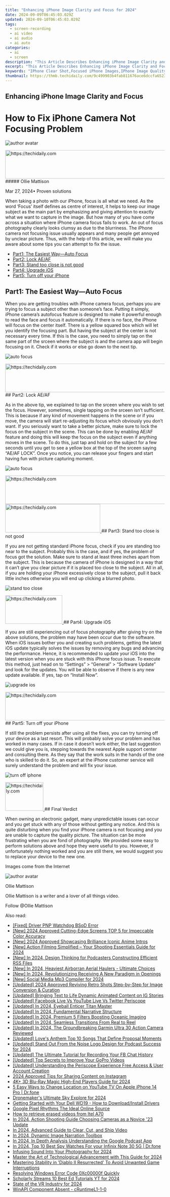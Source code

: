 ```yaml
---
title: "Enhancing iPhone Image Clarity and Focus for 2024"
date: 2024-09-09T06:45:03.029Z
updated: 2024-09-10T06:45:03.029Z
tags: 
  - screen-recording
  - ai video
  - ai audio
  - ai auto
categories: 
  - ai
  - screen
description: "This Article Describes Enhancing iPhone Image Clarity and Focus for 2024"
excerpt: "This Article Describes Enhancing iPhone Image Clarity and Focus for 2024"
keywords: "IPhone Clear Shot,Focused iPhone Images,IPhone Image Quality,Enhanced iPhone Pics,IPhone Clear Focus,Better iPhone Photos,IPhone Clarity Boost"
thumbnail: https://thmb.techidaily.com/9c499903b4fab811676ace6dccfa6523d6366f829a8f8e74e35020e8fb091823.jpg
---
```


## Enhancing iPhone Image Clarity and Focus

# How to Fix iPhone Camera Not Focusing Problem

![author avatar](https://images.wondershare.com/filmora/article-images/ollie-mattison.jpg)

<!-- affiliate ads begin -->
<a href="https://ephamedtechinc.pxf.io/c/5597632/2136615/26400" target="_top" id="2136615">
  <img src="//a.impactradius-go.com/display-ad/26400-2136615" border="0" alt="https://techidaily.com" width="728" height="90"/>
</a>
<img height="0" width="0" src="https://ephamedtechinc.pxf.io/i/5597632/2136615/26400" style="position:absolute;visibility:hidden;" border="0" />
<!-- affiliate ads end -->
##### Ollie Mattison

 Mar 27, 2024• Proven solutions

 When taking a photo with our iPhone, focus is all what we need. As the word ‘Focus’ itself defines as centre of interest, it helps to keep our image subject as the main part by emphasizing and giving attention to exactly what we want to capture in the image. But how many of you have come across a situation where iPhone camera focus fails to work. An out of focus photography clearly looks clumsy as due to the blurriness. The iPhone camera not focusing issue usually appears and many people get annoyed by unclear picture. Thus, with the help of this article, we will make you aware about some tips you can attempt to fix the issue.

* [Part1: The Easiest Way—Auto Focus](#part1)
* [Part2: Lock AE/AF](#part2)
* [Part3: Stand too close is not good](#part3)
* [Part4: Upgrade iOS](#part4)
* [Part5: Turn off your iPhone](#part5)

## Part1: The Easiest Way—Auto Focus

 When you are getting troubles with iPhone camera focus, perhaps you are trying to focus a subject other than someone’s face. Putting it simply, iPhone camera’s autofocus feature is designed to make it powerful enough to read the face and focus it automatically. If there is no face, the iPhone will focus on the center itself. There is a yellow squared box which will let you identify the focusing part. But having the subject at the center is not necessary every time. If this is the case, you need to simply tap on the same part of the srceen where the subject is and the camera app will begin focusing on it. Check if it works or else go down to the next tip.

![auto focus](https://images.wondershare.com/filmora/auto-focus.jpg)

<!-- affiliate ads begin -->
<a href="https://aligracehair.sjv.io/c/5597632/2115951/19272" target="_top" id="2115951">
  <img src="//a.impactradius-go.com/display-ad/19272-2115951" border="0" alt="https://techidaily.com" width="728" height="90"/>
</a>
<img height="0" width="0" src="https://aligracehair.sjv.io/i/5597632/2115951/19272" style="position:absolute;visibility:hidden;" border="0" />
<!-- affiliate ads end -->
## Part2: Lock AE/AF

 As in the above tip, we explained to tap on the srceen where you wish to set the focus. However, sometimes, single tapping on the srceen isn’t sufficient. This is because if any kind of movement happens in the scene or if you move, the camera will start re-adjusting its focus which obviously you don’t want. If you seriously want to take a better picture, make sure to lock the focus on the subject in the scene. This can be done by enabling AE/AF feature and doing this will keep the focus on the subject even if anything moves in the scene. To do this, just tap and hold on the subject for a few seconds until you get to see a yellow box at the top of the srceen saying “AE/AF LOCK”. Once you notice, you can release your fingers and start having fun with picture capturing moment.

![auto focus](https://images.wondershare.com/filmora/ae-lock.jpg)

<!-- affiliate ads begin -->
<a href="https://ephamedtechinc.pxf.io/c/5597632/2136618/26400" target="_top" id="2136618">
  <img src="//a.impactradius-go.com/display-ad/26400-2136618" border="0" alt="https://techidaily.com" width="728" height="90"/>
</a>
<img height="0" width="0" src="https://ephamedtechinc.pxf.io/i/5597632/2136618/26400" style="position:absolute;visibility:hidden;" border="0" />
<!-- affiliate ads end -->
<!-- affiliate ads begin -->
<a href="https://25home.pxf.io/c/5597632/2123476/16836" target="_top" id="2123476">
  <img src="//a.impactradius-go.com/display-ad/16836-2123476" border="0" alt="https://techidaily.com" width="300" height="90"/>
</a>
<img height="0" width="0" src="https://25home.pxf.io/i/5597632/2123476/16836" style="position:absolute;visibility:hidden;" border="0" />
<!-- affiliate ads end -->
## Part3: Stand too close is not good

 If you are not getting standard iPhone focus, check if you are standing too near to the subject. Probably this is the case, and if yes, the problem of focus got the solution. Make sure to stand at least three inches apart from the subject. This is because the camera of iPhone is designed in a way that it can’t give you clear picture if it is placed too close to the subject. All in all, if you are holding your iPhone excessively close to the subject, pull it back little inches otherwise you will end up clicking a blurred photo.

![stand too close](https://images.wondershare.com/filmora/close.jpg)

<!-- affiliate ads begin -->
<a href="https://aligracehair.sjv.io/c/5597632/2115929/19272" target="_top" id="2115929">
  <img src="//a.impactradius-go.com/display-ad/19272-2115929" border="0" alt="https://techidaily.com" width="180" height="90"/>
</a>
<img height="0" width="0" src="https://aligracehair.sjv.io/i/5597632/2115929/19272" style="position:absolute;visibility:hidden;" border="0" />
<!-- affiliate ads end -->
## Part4: Upgrade iOS

 If you are still experiencing out of focus photography after giving try on the above solutions, the problem may have been occur due to the software. When iOS issues bother you and creating such problems, getting the latest iOS update typically solves the issues by removing any bugs and advancing the performance. Hence, it is recommended to update your iOS into the latest version when you are stuck with this iPhone focus issue. To execute this method, just head on to “Settings” > “General” > “Software Update” and look for the updates. You will be able to observe if there is any new update available. If yes, tap on “Install Now”.

![upgrade ios](https://images.wondershare.com/filmora/upgrade-ios.jpg)

<!-- affiliate ads begin -->
<a href="https://ephamedtechinc.pxf.io/c/5597632/2136624/26400" target="_top" id="2136624">
  <img src="//a.impactradius-go.com/display-ad/26400-2136624" border="0" alt="https://techidaily.com" width="728" height="90"/>
</a>
<img height="0" width="0" src="https://ephamedtechinc.pxf.io/i/5597632/2136624/26400" style="position:absolute;visibility:hidden;" border="0" />
<!-- affiliate ads end -->
## Part5: Turn off your iPhone

 If still the problem persists after using all the fixes, you can try turning off your device as a last resort. This will probably solve your problem and has worked in many cases. If in case it doesn’t work either, the last suggestion we could give you is, stepping towards the nearest Apple support center and consulting there. As they say that the work suits in the hands of the one who is skilled to do it. So, an expert at the iPhone customer service will surely understand the problem and will fix your issue.

![turn off iphone](https://images.wondershare.com/filmora/turn-off-iphone-ios.jpg)

<!-- affiliate ads begin -->
<a href="https://aligracehair.sjv.io/c/5597632/2115940/19272" target="_top" id="2115940">
  <img src="//a.impactradius-go.com/display-ad/19272-2115940" border="0" alt="https://techidaily.com" width="120" height="90"/>
</a>
<img height="0" width="0" src="https://aligracehair.sjv.io/i/5597632/2115940/19272" style="position:absolute;visibility:hidden;" border="0" />
<!-- affiliate ads end -->
## Final Verdict

 When owning an electronic gadget, many unpredictable issues can occur and you get stuck with any of those without getting any notice. And this is quite disturbing when you find your iPhone camera is not focusing and you are unable to capture the quality picture. The situation can be more frustrating when you are fond of photography. We provided some easy to perform solutions above and hope they were useful to you. However, if unfortunately nothing worked and you are still there, we would suggest you to replace your device to the new one.

 Images come from the Internet

![author avatar](https://images.wondershare.com/filmora/article-images/ollie-mattison.jpg)

Ollie Mattison

Ollie Mattison is a writer and a lover of all things video.

Follow @Ollie Mattison


<ins class="adsbygoogle"
     style="display:block"
     data-ad-format="autorelaxed"
     data-ad-client="ca-pub-7571918770474297"
     data-ad-slot="1223367746"></ins>



<ins class="adsbygoogle"
     style="display:block"
     data-ad-client="ca-pub-7571918770474297"
     data-ad-slot="8358498916"
     data-ad-format="auto"
     data-full-width-responsive="true"></ins>


<span class="atpl-alsoreadstyle">Also read:</span>
<div><ul>
<li><a href="https://blue-screen-error.techidaily.com/fixed-driver-pnp-watchdog-bsod-error/"><u>[Fixed] Driver PNP Watchdog BSoD Error</u></a></li>
<li><a href="https://article-files.techidaily.com/new-2024-approved-cutting-edge-screens-top-5-for-impeccable-color-accuracy/"><u>[New] 2024 Approved Cutting-Edge Screens TOP 5 for Impeccable Color Accuracy</u></a></li>
<li><a href="https://article-files.techidaily.com/new-2024-approved-showcasing-brilliance-iconic-anime-intros/"><u>[New] 2024 Approved Showcasing Brilliance Iconic Anime Intros</u></a></li>
<li><a href="https://article-files.techidaily.com/new-action-filming-simplified-your-shooting-essentials-guide-for-2024/"><u>[New] Action Filming Simplified – Your Shooting Essentials Guide for 2024</u></a></li>
<li><a href="https://article-files.techidaily.com/new-in-2024-design-thinking-for-podcasters-constructing-efficient-rss-files/"><u>[New] In 2024, Design Thinking for Podcasters Constructing Efficient RSS Files</u></a></li>
<li><a href="https://article-files.techidaily.com/new-in-2024-heaviest-airborran-aerial-haulers-ultimate-choices/"><u>[New] In 2024, Heaviest Airborran Aerial Haulers - Ultimate Choices</u></a></li>
<li><a href="https://article-files.techidaily.com/new-in-2024-revolutionizing-receiving-a-new-paradigm-in-openings/"><u>[New] In 2024, Revolutionizing Receiving A New Paradigm in Openings</u></a></li>
<li><a href="https://facebook-video-recording.techidaily.com/new-social-media-mp3-compiler-for-2024/"><u>[New] Social Media Mp3 Compiler for 2024</u></a></li>
<li><a href="https://article-files.techidaily.com/updated-2024-approved-reviving-retro-shots-step-by-step-for-image-conversion-and-curation/"><u>[Updated] 2024 Approved Reviving Retro Shots Step-by-Step for Image Conversion & Curation</u></a></li>
<li><a href="https://extra-information.techidaily.com/updated-bringing-text-to-life-dynamic-animated-content-on-ig-stories/"><u>[Updated] Bringing Text to Life Dynamic Animated Content on IG Stories</u></a></li>
<li><a href="https://facebook-record-videos.techidaily.com/updated-facebook-live-vs-youtube-live-vs-twitter-periscope/"><u>[Updated] Facebook Live Vs YouTube Live Vs Twitter Periscope</u></a></li>
<li><a href="https://article-files.techidaily.com/updated-in-2024-eyeball-enticer-titan-master/"><u>[Updated] In 2024, Eyeball Enticer Titan Master</u></a></li>
<li><a href="https://article-files.techidaily.com/updated-in-2024-fundamental-narrative-structure/"><u>[Updated] In 2024, Fundamental Narrative Structure</u></a></li>
<li><a href="https://article-files.techidaily.com/updated-in-2024-premium-5-filters-boosting-oceanic-imaging/"><u>[Updated] In 2024, Premium 5 Filters Boosting Oceanic Imaging</u></a></li>
<li><a href="https://desktop-recording.techidaily.com/updated-in-2024-seamless-transitions-from-real-to-reel/"><u>[Updated] In 2024, Seamless Transitions From Real to Reel</u></a></li>
<li><a href="https://article-files.techidaily.com/updated-in-2024-the-groundbreaking-garmin-ultra-30-action-camera-reviewed/"><u>[Updated] In 2024, The Groundbreaking Garmin Ultra 30 Action Camera Reviewed</u></a></li>
<li><a href="https://article-files.techidaily.com/updated-loves-anthem-top-10-songs-that-define-proposal-moments/"><u>[Updated] Love's Anthem Top 10 Songs That Define Proposal Moments</u></a></li>
<li><a href="https://article-files.techidaily.com/updated-stand-out-from-the-noise-logo-design-for-podcast-success-for-2024/"><u>[Updated] Stand Out From the Noise Logo Design for Podcast Success for 2024</u></a></li>
<li><a href="https://screen-capture.techidaily.com/updated-the-ultimate-tutorial-for-recording-your-fb-chat-history/"><u>[Updated] The Ultimate Tutorial for Recording Your FB Chat History</u></a></li>
<li><a href="https://article-files.techidaily.com/updated-top-secrets-to-improve-your-gopro-videos/"><u>[Updated] Top Secrets to Improve Your GoPro Videos</u></a></li>
<li><a href="https://some-guidance.techidaily.com/updated-understanding-the-periscope-experience-free-access-and-user-account-creation/"><u>[Updated] Understanding the Periscope Experience Free Access & User Account Creation</u></a></li>
<li><a href="https://instagram-video-files.techidaily.com/2024-approved-tips-for-sharing-content-on-instagram/"><u>2024 Approved Tips for Sharing Content on Instagram</u></a></li>
<li><a href="https://extra-resources.techidaily.com/4kplus-3d-blu-ray-magic-high-end-players-guide-for-2024/"><u>4K+ 3D Blu-Ray Magic High-End Players Guide for 2024</u></a></li>
<li><a href="https://location-fake.techidaily.com/5-easy-ways-to-change-location-on-youtube-tv-on-apple-iphone-14-pro-drfone-by-drfone-virtual-ios/"><u>5 Easy Ways to Change Location on YouTube TV On Apple iPhone 14 Pro | Dr.fone</u></a></li>
<li><a href="https://article-files.techidaily.com/dronemakers-ultimate-sky-explore-for-2024/"><u>Dronemaker's Ultimate Sky Explore for 2024</u></a></li>
<li><a href="https://win-amazing.techidaily.com/getting-started-with-your-dell-wd19-how-to-downloadinstall-drivers/"><u>Getting Started with Your Dell WD19 - How to Download/Install Drivers</u></a></li>
<li><a href="https://article-files.techidaily.com/google-pixel-rhythms-the-ideal-online-source/"><u>Google Pixel Rhythms The Ideal Online Source</u></a></li>
<li><a href="https://blog-min.techidaily.com/how-to-retrieve-erased-videos-from-itel-a70-by-fonelab-android-recover-video/"><u>How to retrieve erased videos from Itel A70</u></a></li>
<li><a href="https://article-files.techidaily.com/in-2024-action-shooting-guide-choosing-cameras-as-a-novice-23-update/"><u>In 2024, Action Shooting Guide Choosing Cameras as a Novice '23 Update</u></a></li>
<li><a href="https://screen-mirroring-recording.techidaily.com/in-2024-advanced-guide-to-clear-cut-and-ship-video/"><u>In 2024, Advanced Guide to Clear, Cut, and Ship Video</u></a></li>
<li><a href="https://article-files.techidaily.com/in-2024-dynamic-image-narration-toolbox/"><u>In 2024, Dynamic Image Narration Toolbox</u></a></li>
<li><a href="https://article-files.techidaily.com/in-2024-in-depth-analysis-understanding-the-google-podcast-app/"><u>In 2024, In Depth Analysis Understanding the Google Podcast App</u></a></li>
<li><a href="https://android-location-track.techidaily.com/in-2024-top-10-best-spy-watches-for-your-infinix-note-30-5g-drfone-by-drfone-virtual-android/"><u>In 2024, Top 10 Best Spy Watches For your Infinix Note 30 5G | Dr.fone</u></a></li>
<li><a href="https://article-files.techidaily.com/infusing-sound-into-your-photography-for-2024/"><u>Infusing Sound Into Your Photography for 2024</u></a></li>
<li><a href="https://extra-guidance.techidaily.com/master-the-art-of-technological-advancement-with-this-guide-for-2024/"><u>Master the Art of Technological Advancement with This Guide for 2024</u></a></li>
<li><a href="https://program-issues.techidaily.com/mastering-stability-in-diablo-ii-resurrected-to-avoid-unwanted-game-interruptions/"><u>Mastering Stability in 'Diablo II Resurrected' To Avoid Unwanted Game Interruptions</u></a></li>
<li><a href="https://windows11.techidaily.com/resolving-windows-error-code-0xc00000f-quickly/"><u>Resolving Windows Error Code 0Xc00000f Quickly</u></a></li>
<li><a href="https://facebook-record-videos.techidaily.com/scholarly-streams-10-best-ed-tutorials-yt-for-2024/"><u>Scholarly Streams 10 Best Ed Tutorials YT for 2024</u></a></li>
<li><a href="https://fox-http.techidaily.com/state-of-the-vr-industry-for-2024/"><u>State of the VR Industry for 2024</u></a></li>
<li><a href="https://common-error.techidaily.com/winapi-component-absent-cruntimel1-1-0/"><u>WinAPI Component Absent - cRuntimeL1-1-0</u></a></li>
</ul></div>
